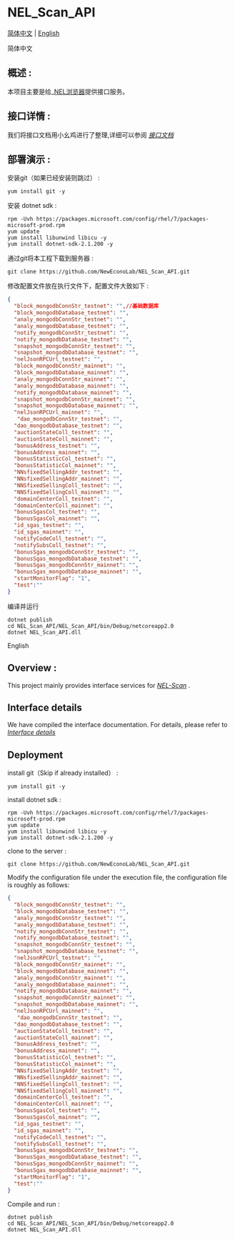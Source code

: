# NEL_Scan_API
[简体中文](#zh) |    [English](#en) 

<a name="zh">简体中文</a>
## 概述 :
本项目主要是给_[NEL浏览器](https://scan.nel.group/)提供接口服务。

## 接口详情 :
我们将接口文档用小幺鸡进行了整理,详细可以参阅 _[接口文档](http://www.xiaoyaoji.cn/doc/2veptPpn9o/edit)_

## 部署演示 :

安装git（如果已经安装则跳过） :
```
yum install git -y
```

安装 dotnet sdk :
```
rpm -Uvh https://packages.microsoft.com/config/rhel/7/packages-microsoft-prod.rpm
yum update
yum install libunwind libicu -y
yum install dotnet-sdk-2.1.200 -y
```

通过git将本工程下载到服务器 :
```
git clone https://github.com/NewEconoLab/NEL_Scan_API.git
```

修改配置文件放在执行文件下，配置文件大致如下 :
```json
{
  "block_mongodbConnStr_testnet": "",//基础数据库
  "block_mongodbDatabase_testnet": "", 
  "analy_mongodbConnStr_testnet": "",
  "analy_mongodbDatabase_testnet": "",
  "notify_mongodbConnStr_testnet": "",
  "notify_mongodbDatabase_testnet": "",
  "snapshot_mongodbConnStr_testnet": "",
  "snapshot_mongodbDatabase_testnet": "",
  "nelJsonRPCUrl_testnet": "",
  "block_mongodbConnStr_mainnet": "",
  "block_mongodbDatabase_mainnet": "",
  "analy_mongodbConnStr_mainnet": "",
  "analy_mongodbDatabase_mainnet": "",
  "notify_mongodbDatabase_mainnet": "",
  "snapshot_mongodbConnStr_mainnet": "",
  "snapshot_mongodbDatabase_mainnet": "",
  "nelJsonRPCUrl_mainnet": "",
   "dao_mongodbConnStr_testnet": "",
  "dao_mongodbDatabase_testnet": "",
  "auctionStateColl_testnet": "",
  "auctionStateColl_mainnet": "",
  "bonusAddress_testnet": "",
  "bonusAddress_mainnet": "",
  "bonusStatisticCol_testnet": "",
  "bonusStatisticCol_mainnet": "",
  "NNsfixedSellingAddr_testnet": "",
  "NNsfixedSellingAddr_mainnet": "",
  "NNSfixedSellingColl_testnet": "",
  "NNSfixedSellingColl_mainnet": "",
  "domainCenterColl_testnet": "",
  "domainCenterColl_mainnet": "",
  "bonusSgasCol_testnet": "",
  "bonusSgasCol_mainnet": "",
  "id_sgas_testnet": "",
  "id_sgas_mainnet": "",
  "notifyCodeColl_testnet": "",
  "notifySubsColl_testnet": "",
  "bonusSgas_mongodbConnStr_testnet": "",
  "bonusSgas_mongodbDatabase_testnet": "",
  "bonusSgas_mongodbConnStr_mainnet": "",
  "bonusSgas_mongodbDatabase_mainnet": "",
  "startMonitorFlag": "1",
  "test":""
}
```


编译并运行
```
dotnet publish
cd NEL_Scan_API/NEL_Scan_API/bin/Debug/netcoreapp2.0
dotnet NEL_Scan_API.dll
```


<a name="en">English</a>
## Overview :
This project mainly provides interface services for _[NEL-Scan](https://scan.nel.group/)_ .

## Interface details
We have compiled the interface documentation. For details, please refer to _[Interface details](http://www.xiaoyaoji.cn/doc/2veptPpn9o/edit)_

## Deployment

install git（Skip if already installed） :
```
yum install git -y
```

install dotnet sdk :
```
rpm -Uvh https://packages.microsoft.com/config/rhel/7/packages-microsoft-prod.rpm
yum update
yum install libunwind libicu -y
yum install dotnet-sdk-2.1.200 -y
```

clone to the server :
```
git clone https://github.com/NewEconoLab/NEL_Scan_API.git
```

Modify the configuration file under the execution file, the configuration file is roughly as follows:
```json
{
  "block_mongodbConnStr_testnet": "",
  "block_mongodbDatabase_testnet": "",
  "analy_mongodbConnStr_testnet": "",
  "analy_mongodbDatabase_testnet": "",
  "notify_mongodbConnStr_testnet": "",
  "notify_mongodbDatabase_testnet": "",
  "snapshot_mongodbConnStr_testnet": "",
  "snapshot_mongodbDatabase_testnet": "",
  "nelJsonRPCUrl_testnet": "",
  "block_mongodbConnStr_mainnet": "",
  "block_mongodbDatabase_mainnet": "",
  "analy_mongodbConnStr_mainnet": "",
  "analy_mongodbDatabase_mainnet": "",
  "notify_mongodbDatabase_mainnet": "",
  "snapshot_mongodbConnStr_mainnet": "",
  "snapshot_mongodbDatabase_mainnet": "",
  "nelJsonRPCUrl_mainnet": "",
   "dao_mongodbConnStr_testnet": "",
  "dao_mongodbDatabase_testnet": "",
  "auctionStateColl_testnet": "",
  "auctionStateColl_mainnet": "",
  "bonusAddress_testnet": "",
  "bonusAddress_mainnet": "",
  "bonusStatisticCol_testnet": "",
  "bonusStatisticCol_mainnet": "",
  "NNsfixedSellingAddr_testnet": "",
  "NNsfixedSellingAddr_mainnet": "",
  "NNSfixedSellingColl_testnet": "",
  "NNSfixedSellingColl_mainnet": "",
  "domainCenterColl_testnet": "",
  "domainCenterColl_mainnet": "",
  "bonusSgasCol_testnet": "",
  "bonusSgasCol_mainnet": "",
  "id_sgas_testnet": "",
  "id_sgas_mainnet": "",
  "notifyCodeColl_testnet": "",
  "notifySubsColl_testnet": "",
  "bonusSgas_mongodbConnStr_testnet": "",
  "bonusSgas_mongodbDatabase_testnet": "",
  "bonusSgas_mongodbConnStr_mainnet": "",
  "bonusSgas_mongodbDatabase_mainnet": "",
  "startMonitorFlag": "1",
  "test":""
}
```

Compile and run :
```
dotnet publish
cd NEL_Scan_API/NEL_Scan_API/bin/Debug/netcoreapp2.0
dotnet NEL_Scan_API.dll
```
